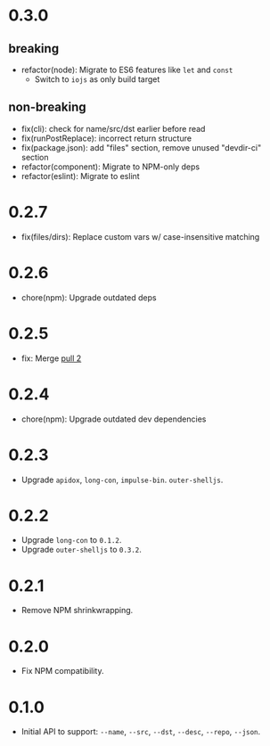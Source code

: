 # 0.3.0

## breaking

- refactor(node): Migrate to ES6 features like `let` and `const`
  - Switch to `iojs` as only build target

## non-breaking

- fix(cli): check for name/src/dst earlier before read
- fix(runPostReplace): incorrect return structure
- fix(package.json): add "files" section, remove unused "devdir-ci" section
- refactor(component): Migrate to NPM-only deps
- refactor(eslint): Migrate to eslint

# 0.2.7

- fix(files/dirs): Replace custom vars w/ case-insensitive matching

# 0.2.6

- chore(npm): Upgrade outdated deps

# 0.2.5

- fix: Merge [pull 2](https://github.com/codeactual/gitemplate/pull/2)

# 0.2.4

- chore(npm): Upgrade outdated dev dependencies

# 0.2.3

- Upgrade `apidox`, `long-con`, `impulse-bin`. `outer-shelljs`.

# 0.2.2

- Upgrade `long-con` to `0.1.2`.
- Upgrade `outer-shelljs` to `0.3.2`.

# 0.2.1

- Remove NPM shrinkwrapping.

# 0.2.0

- Fix NPM compatibility.

# 0.1.0

- Initial API to support: `--name`, `--src`, `--dst`, `--desc`, `--repo`, `--json`.
